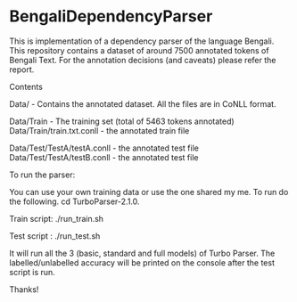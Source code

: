 BengaliDependencyParser
=======================
This is implementation of a dependency parser of the language Bengali. This repository contains a dataset of around 7500 annotated tokens of Bengali Text. For the annotation decisions (and caveats) please refer the report. 

Contents

Data/ - Contains the annotated dataset. All the files are in CoNLL format.

Data/Train - The training set (total of 5463 tokens annotated)
Data/Train/train.txt.conll - the annotated train file

Data/Test/TestA/testA.conll - the annotated test file
Data/Test/TestA/testB.conll - the annotated test file

To run the parser:

You can use your own training data or use the one shared my me. To run do the following.
 cd TurboParser-2.1.0.

Train script: ./run_train.sh <path to train file>

Test script : ./run_test.sh <path to test file>

It will run all the 3 (basic, standard and full models) of Turbo Parser. The labelled/unlabelled accuracy will be printed on the console after the test script is run.

Thanks!


